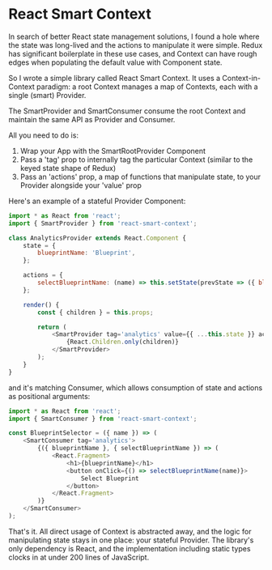 # React Smart Context

In search of better React state management solutions, I found a hole where the state was long-lived and the actions to manipulate it were simple. Redux has significant boilerplate in these use cases, and Context can have rough edges when populating the default value with Component state.

So I wrote a simple library called React Smart Context. It uses a Context-in-Context paradigm: a root Context manages a map of Contexts, each with a single (smart) Provider.

The SmartProvider and SmartConsumer consume the root Context and maintain the same API as Provider and Consumer.

All you need to do is:
1. Wrap your App with the SmartRootProvider Component
2. Pass a 'tag' prop to internally tag the particular Context (similar to the keyed state shape of Redux)
3. Pass an 'actions' prop, a map of functions that manipulate state, to your Provider alongside your 'value' prop 

Here's an example of a stateful Provider Component:

```js
import * as React from 'react';
import { SmartProvider } from 'react-smart-context';

class AnalyticsProvider extends React.Component {
    state = {
        blueprintName: 'Blueprint',
    };

    actions = {
        selectBlueprintName: (name) => this.setState(prevState => ({ blueprintName: name })),
    };

    render() {
        const { children } = this.props;

        return (
            <SmartProvider tag='analytics' value={{ ...this.state }} actions={{ ...this.actions }}>
                {React.Children.only(children)}
            </SmartProvider>
        );
    }
}
```

and it's matching Consumer, which allows consumption of state and actions as positional arguments:

```js
import * as React from 'react';
import { SmartConsumer } from 'react-smart-context';

const BlueprintSelector = ({ name }) => (
    <SmartConsumer tag='analytics'>
        {({ blueprintName }, { selectBlueprintName }) => (
            <React.Fragment>
                <h1>{blueprintName}</h1>
                <button onClick={() => selectBlueprintName(name)}>
                    Select Blueprint
                </button>
            </React.Fragment>
        )}
    </SmartConsumer>
);
```

That's it. All direct usage of Context is abstracted away, and the logic for manipulating state stays in one place: your stateful Provider. The library's only dependency is React, and the implementation including static types clocks in at under 200 lines of JavaScript.